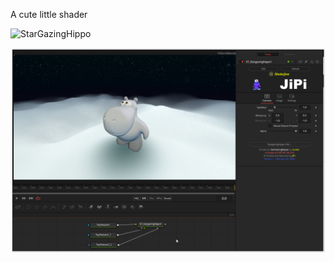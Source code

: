 <!-- +++ DO NOT REMOVE THIS COMMENT +++ DO NOT ADD OR EDIT ANY TEXT BEFORE THIS LINE +++ IT WOULD BE A REALLY BAD IDEA +++ -->

A cute little shader

![StarGazingHippo](https://user-images.githubusercontent.com/78935215/153215162-35f62940-7813-4256-8672-2030b725afb6.gif)

[![Thumbnail](StarGazingHippo.png)](https://www.shadertoy.com/view/4tGfz3 "View on Shadertoy.com")

<!-- +++ DO NOT REMOVE THIS COMMENT +++ DO NOT EDIT ANY TEXT THAT COMES AFTER THIS LINE +++ TRUST ME: JUST DON'T DO IT +++ -->
